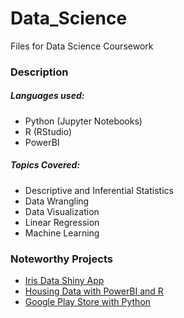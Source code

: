 # Data_Science
Files for Data Science Coursework

### Description
##### Languages used:
* Python (Jupyter Notebooks)
* R (RStudio)
* PowerBI

##### Topics Covered:
* Descriptive and Inferential Statistics
* Data Wrangling
* Data Visualization
* Linear Regression
* Machine Learning

### Noteworthy Projects
* [Iris Data Shiny App](https://github.com/KMitzner9/Data_Science/tree/main/R_Projects/shinyApps/iris-app)
* [Housing Data with PowerBI and R](https://github.com/KMitzner9/Data_Science/blob/main/Power_BI/housing_data_R.pbix)
* [Google Play Store with Python](https://github.com/KMitzner9/GooglePlayStore_LiveProject)
